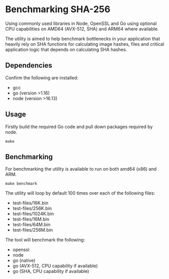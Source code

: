 # Benchmarking SHA-256

Using commonly used libraries in Node, OpenSSL and Go using optional CPU capabilities on AMD64 (AVX-512, SHA) and ARM64 where available.

The utility is aimed to help benchmark bottlenecks in your application that heavily rely on SHA functions for calculating image hashes, files and critical application logic that depends on calculating SHA hashes.

## Dependencies

Confirm the following are installed:

* gcc
* go (version >1.16)
* node (version >16.13)

## Usage

Firstly build the required Go code and pull down packages required by node.

```
make
```

## Benchmarking

For benchmarking the utility is available to run on both amd64 (x86) and ARM.

```
make benchmark
```

The utility will loop by default 100 times over each of the following files:

* test-files/16K.bin 
* test-files/256K.bin
* test-files/1024K.bin
* test-files/16M.bin
* test-files/64M.bin
* test-files/256M.bin

The tool will benchmark the following:

* openssl
* node
* go (native)
* go (AVX-512, CPU capability if available)
* go (SHA, CPU capability if available)
